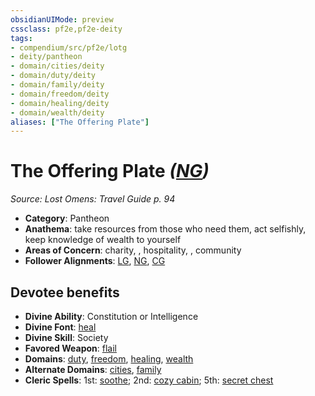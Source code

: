 ```yaml
---
obsidianUIMode: preview
cssclass: pf2e,pf2e-deity
tags:
- compendium/src/pf2e/lotg
- deity/pantheon
- domain/cities/deity
- domain/duty/deity
- domain/family/deity
- domain/freedom/deity
- domain/healing/deity
- domain/wealth/deity
aliases: ["The Offering Plate"]
---
```

# The Offering Plate *([NG](/rules/traits/neutral-good-b1.md))*  
*Source: Lost Omens: Travel Guide p. 94*  

- **Category**: Pantheon
- **Anathema**: take resources from those who need them, act selfishly, keep knowledge of wealth to yourself
- **Areas of Concern**: charity, , hospitality, , community
- **Follower Alignments**: [LG](/rules/traits/lawful-goo-b1.md), [NG](/rules/traits/neutral-good-b1.md), [CG](/rules/traits/chaotic-good-b1.md)

## Devotee benefits

- **Divine Ability**: Constitution or Intelligence
- **Divine Font**: [heal](/compendium/spells/heal.md)
- **Divine Skill**: Society
- **Favored Weapon**: [flail](/compendium/equipment/items/flail.md)
- **Domains**: [duty](/compendium/setting/domains.md#Duty), [freedom](/compendium/setting/domains.md#Freedom), [healing](/compendium/setting/domains.md#Healing), [wealth](/compendium/setting/domains.md#Wealth)
- **Alternate Domains**: [cities](/compendium/setting/domains.md#Cities), [family](/compendium/setting/domains.md#Family)
- **Cleric Spells**: 1st: [soothe](/compendium/spells/soothe.md); 2nd: [cozy cabin](/compendium/spells/cozy-cabin-apg.md); 5th: [secret chest](/compendium/spells/secret-chest-apg.md)